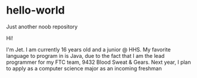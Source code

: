 # hello-world
Just another noob repository 

Hi! 

I'm Jet. I am currently 16 years old and a junior @ HHS. My favorite language to program in is Java, due to the fact that I am the lead programmer for my FTC team, 9432 Blood Sweat & Gears. Next year, I plan to apply as a computer science major as an incoming freshman
